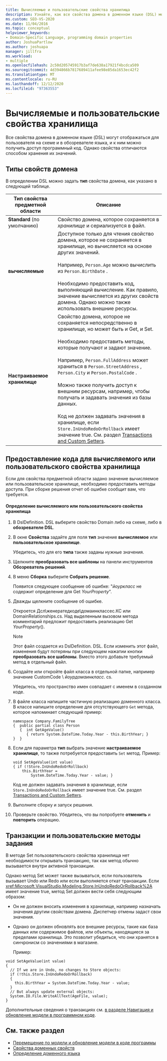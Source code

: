 ```yaml
---
title: Вычисляемые и пользовательские свойства хранилища
description: Узнайте, как все свойства домена в доменном языке (DSL) могут отображаться для пользователя на схеме и в обозревателе языка.
ms.custom: SEO-VS-2020
ms.date: 11/04/2016
ms.topic: conceptual
helpviewer_keywords:
- Domain-Specific Language, programming domain properties
author: JoshuaPartlow
ms.author: joshuapa
manager: jillfra
ms.workload:
- multiple
ms.openlocfilehash: 2c50d205745917b3af7de638a17921f4bcdca509
ms.sourcegitcommit: 4d394866b7817689411afee98e85da1653ec42f2
ms.translationtype: MT
ms.contentlocale: ru-RU
ms.lasthandoff: 12/12/2020
ms.locfileid: "97363553"
---
```

# <a name="calculated-and-custom-storage-properties"></a>Вычисляемые и пользовательские свойства хранилища
Все свойства домена в доменном языке (DSL) могут отображаться для пользователя на схеме и в обозревателе языка, и к ним можно получить доступ программный код. Однако свойства отличаются способом хранения их значений.

## <a name="kinds-of-domain-properties"></a>Типы свойств домена
 В определении DSL можно задать **тип** свойства домена, как указано в следующей таблице.

|Тип свойства предметной области|Описание|
|-|-|
|**Standard** (по умолчанию)|Свойство домена, которое сохраняется в *хранилище* и сериализуется в файл.|
|**вычисляемые**|Доступное только для чтения свойство домена, которое не сохраняется в хранилище, но вычисляется на основе других значений.<br /><br /> Например, `Person.Age` можно вычислить из `Person.BirthDate` .<br /><br /> Необходимо предоставить код, выполняющий вычисление. Как правило, значение вычисляется из других свойств домена. Однако можно также использовать внешние ресурсы.|
|**Настраиваемое хранилище**|Свойство домена, которое не сохраняется непосредственно в хранилище, но может быть и Get, и Set.<br /><br /> Необходимо предоставить методы, которые получают и задают значение.<br /><br /> Например, `Person.FullAddress` может храниться в `Person.StreetAddress` , `Person.City` и `Person.PostalCode` .<br /><br /> Можно также получить доступ к внешним ресурсам, например, чтобы получать и задавать значения из базы данных.<br /><br /> Код не должен задавать значения в хранилище, если `Store.InUndoRedoOrRollback` имеет значение true. См. раздел [Transactions and Custom Setters](#setters).|

## <a name="providing-the-code-for-a-calculated-or-custom-storage-property"></a>Предоставление кода для вычисляемого или пользовательского свойства хранилища
 Если для свойства предметной области задано значение вычисляемое или пользовательское хранилище, необходимо предоставить методы доступа. При сборке решения отчет об ошибке сообщит вам, что требуется.

#### <a name="to-define-a-calculated-or-custom-storage-property"></a>Определение вычисляемого или пользовательского свойства хранилища

1. В DslDefinition. DSL выберите свойство Domain либо на схеме, либо в **обозревателе DSL**.

2. В окне **Свойства** задайте для поля **тип** значение **вычисляемое** или **пользовательское хранилище**.

     Убедитесь, что для его **типа** также заданы нужные значения.

3. Щелкните **преобразовать все шаблоны** на панели инструментов **Обозреватель решений**.

4. В меню **Сборка** выберите **Собрать решение**.

     Появится следующее сообщение об ошибке: "*йоуркласс* не содержит определение для Get *YourProperty*".

5. Дважды щелкните сообщение об ошибке.

     Откроется Дсл\женератедкоде\домаинклассес.КС или DomainRelationships.cs. Над выделенным вызовом метода комментарий предложит предоставить реализацию Get *YourProperty*().

    > [!NOTE]
    > Этот файл создается из DslDefinition. DSL. Если изменить этот файл, изменения будут потеряны при следующем нажатии кнопки **преобразовать все шаблоны**. Вместо этого добавьте требуемый метод в отдельный файл.

6. Создайте или откройте файл класса в отдельной папке, например значение CustomCode \\ *йоурдомаинкласс*. cs.

     Убедитесь, что пространство имен совпадает с именем в созданном коде.

7. В файле класса напишите частичную реализацию доменного класса. В классе напишите определение для отсутствующего `Get` метода, которое напоминает следующий пример:

    ```
    namespace Company.FamilyTree
    {  public partial class Person
       {  int GetAgeValue()
          { return System.DateTime.Today.Year - this.BirthYear; }
    }  }
    ```

8. Если для параметра **тип** выбрать значение **настраиваемое хранилище**, то также потребуется предоставить `Set` метод. Пример:

    ```
    void SetAgeValue(int value)
    { if (!Store.InUndoRedoOrRollback)
        this.BirthYear =
            System.DateTime.Today.Year - value; }
    ```

     Код не должен задавать значения в хранилище, если `Store.InUndoRedoOrRollback` имеет значение true. См. раздел [Transactions and Custom Setters](#setters).

9. Выполните сборку и запуск решения.

10. Проверьте свойство. Убедитесь, что вы попробуете **отменить** и **повторить** операцию.

## <a name="transactions-and-custom-setters"></a><a name="setters"></a> Транзакции и пользовательские методы задания
 В методе Set пользовательского свойства хранилища нет необходимости открывать транзакцию, так как метод обычно вызывается внутри активной транзакции.

 Однако метод Set может также вызываться, если пользователь вызывает Undo или Redo или если выполняется откат транзакции. Если <xref:Microsoft.VisualStudio.Modeling.Store.InUndoRedoOrRollback%2A> имеет значение true, метод Set должен вести себя следующим образом:

- Он не должен вносить изменения в хранилище, например назначать значения другим свойствам домена. Диспетчер отмены задаст свои значения.

- Однако он должен обновлять все внешние ресурсы, такие как база данных или содержимое файлов, или объекты, находящиеся за пределами хранилища. Это позволит убедиться, что они хранятся в синчронисм со значениями в магазине.

  Пример:

```
void SetAgeValue(int value)
{
  // If we are in Undo, no changes to Store objects:
  if (!this.Store.InUndoRedoOrRollback)
  {
    this.BirthYear = System.DateTime.Today.Year - value;
  }
  // But always update external objects:
  System.IO.File.WriteAllText(AgeFile, value);
}
```

 Дополнительные сведения о транзакциях см. [в разделе Навигация и обновление модели в программном коде](../modeling/navigating-and-updating-a-model-in-program-code.md).

## <a name="see-also"></a>См. также раздел

- [Перемещение по модели и обновление модели в коде программы](../modeling/navigating-and-updating-a-model-in-program-code.md)
- [Свойства доменных свойств](../modeling/properties-of-domain-properties.md)
- [Определение доменного языка](../modeling/how-to-define-a-domain-specific-language.md)
